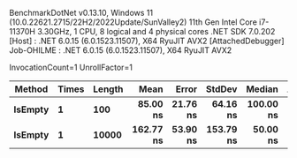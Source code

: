 
BenchmarkDotNet v0.13.10, Windows 11 (10.0.22621.2715/22H2/2022Update/SunValley2)
11th Gen Intel Core i7-11370H 3.30GHz, 1 CPU, 8 logical and 4 physical cores
.NET SDK 7.0.202
  [Host]     : .NET 6.0.15 (6.0.1523.11507), X64 RyuJIT AVX2 [AttachedDebugger]
  Job-OHILME : .NET 6.0.15 (6.0.1523.11507), X64 RyuJIT AVX2

InvocationCount=1  UnrollFactor=1  

 Method  | Times | Length | Mean      | Error    | StdDev    | Median    | Allocated |
-------- |------ |------- |----------:|---------:|----------:|----------:|----------:|
 **IsEmpty** | **1**     | **100**    |  **85.00 ns** | **21.76 ns** |  **64.16 ns** | **100.00 ns** |     **544 B** |
 **IsEmpty** | **1**     | **10000**  | **162.77 ns** | **53.90 ns** | **153.79 ns** |  **50.00 ns** |     **544 B** |
